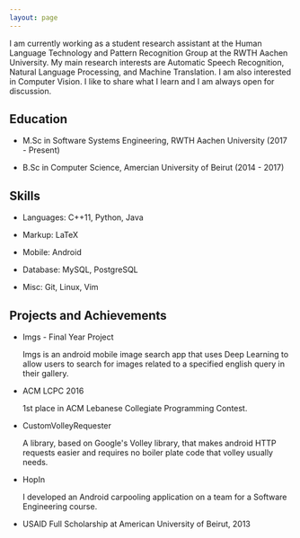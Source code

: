 ```yaml
---
layout: page
---
```


I am currently working as a student research assistant at the Human Language Technology and Pattern Recognition Group at the RWTH Aachen University. My main research interests are Automatic Speech Recognition, Natural Language Processing, and Machine Translation. I am also interested in Computer Vision. I like to share what I learn and I am always open for discussion.

## Education

- M.Sc in Software Systems Engineering, RWTH Aachen University (2017 - Present)

- B.Sc in Computer Science, Amercian University of Beirut (2014 - 2017)

## Skills

- Languages: C++11, Python, Java

- Markup: LaTeX

- Mobile: Android

- Database: MySQL, PostgreSQL

- Misc: Git, Linux, Vim

## Projects and Achievements

- Imgs - Final Year Project

  Imgs is an android mobile image search app that uses Deep Learning to allow users to search for images related to a specified english query in their gallery.

- ACM LCPC 2016

  1st place in ACM Lebanese Collegiate Programming Contest.

- CustomVolleyRequester

  A library, based on Google's Volley library, that makes android HTTP requests easier and requires no boiler plate code that volley usually needs.

- HopIn

  I developed an Android carpooling application on a team for a Software Engineering course.

- USAID Full Scholarship at American University of Beirut, 2013
